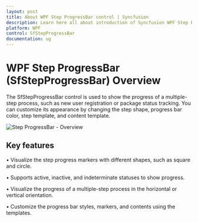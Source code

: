 ```yaml
---
layout: post
title: About WPF Step ProgressBar control | Syncfusion
description: Learn here all about introduction of Syncfusion WPF Step ProgressBar (SfStepProgressBar) control, its elements and more.
platform: WPF
control: SfStepProgressBar
documentation: ug
---
```


# WPF Step ProgressBar (SfStepProgressBar) Overview

The SfStepProgressBar control is used to show the progress of a multiple-step process, such as new user registration or package status tracking. You can customize its appearance by changing the step shape, progress bar color, step template, and content template.

![Step ProgressBar - Overview](Overview_images/Overview.png)

## Key features

• Visualize the step progress markers with different shapes, such as square and circle.

• Supports active, inactive, and indeterminate statuses to show progress.

• Visualize the progress of a multiple-step process in the horizontal or vertical orientation.

• Customize the progress bar styles, markers, and contents using the templates.